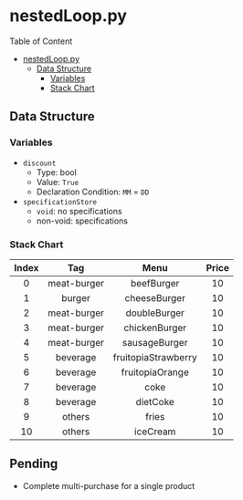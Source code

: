 # nestedLoop.py
Table of Content
- [nestedLoop.py](#nestedlooppy)
  - [Data Structure](#data-structure)
    - [Variables](#variables)
    - [Stack Chart](#stack-chart)

## Data Structure
### Variables
* `discount`
  * Type: bool
  * Value: `True`
  * Declaration Condition: `MM` = `DD`
* `specificationStore`
  * `void`: no specifications
  * non-void: specifications

### Stack Chart
| Index | Tag | Menu | Price |
| :-: | :-: | :-: | :-: |
| 0 | meat-burger | beefBurger | 10 |
| 1 | burger | cheeseBurger | 10 |
| 2 | meat-burger | doubleBurger | 10 |
| 3 | meat-burger | chickenBurger | 10 |
| 4 | meat-burger | sausageBurger | 10 |
| 5 | beverage | fruitopiaStrawberry | 10 |
| 6 | beverage | fruitopiaOrange | 10 |
| 7 | beverage | coke | 10 |
| 8 | beverage | dietCoke | 10 |
| 9 | others | fries | 10 |
| 10 | others | iceCream | 10 |

## Pending
* Complete multi-purchase for a single product